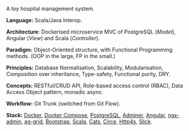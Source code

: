 A toy hospital management system.

**Language:** Scala/Java Interop.

**Architecture**: Dockerised microservice MVC of PostgreSQL (*Model*), Angular (*View*) and Scala (*Controller*).

**Paradigm:** Object-Oriented structure, with Functional Programming methods. (OOP in the large, FP in the small.)

**Principles:** Database Normalisation, Scalability, Modularisation, Composition over inheritance, Type-safety, Functional purity, DRY.

**Concepts:** RESTful/CRUD API, Role-based access control (RBAC), Data Access Object pattern, monadic async.

**Workflow:** Git Trunk (switched from Git Flow).

**Stack:** [Docker](https://www.docker.com/), [Docker Compose](https://docs.docker.com/compose/), [PostgreSQL](https://www.postgresql.org/), [Adminer](https://www.adminer.org/), [Angular](https://angular.io/), [ngx-admin](https://akveo.github.io/ngx-admin/), [ag-grid](https://www.ag-grid.com/), [Bootstrap](https://getbootstrap.com/), [Scala](https://www.scala-lang.org/), [Cats](https://typelevel.org/cats/), [Circe](https://circe.github.io/circe/), [Http4s](https://http4s.org/), [Slick](http://scala-slick.org/).
